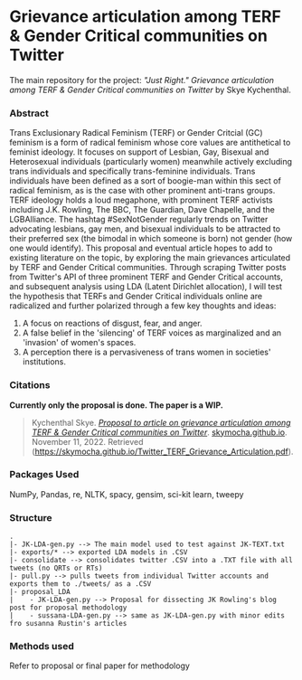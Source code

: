 # Grievance articulation among TERF & Gender Critical communities on Twitter

The main repository for the project: _"Just Right." Grievance articulation among TERF & Gender Critical communities on Twitter_ by Skye Kychenthal.

### Abstract

Trans Exclusionary Radical Feminism (TERF) or Gender Critcial (GC) feminism is a form of radical feminism whose core values are antithetical to feminist ideology. It focuses on support of Lesbian, Gay, Bisexual and Heterosexual individuals (particularly women) meanwhile actively excluding trans individuals and specifically trans-feminine individuals. Trans individuals have been defined as a sort of boogie-man within this sect of radical feminism, as is the case with other prominent anti-trans groups. TERF ideology holds a loud megaphone, with prominent TERF activists including J.K. Rowling, The BBC, The Guardian, Dave Chapelle, and the LGBAlliance. The hashtag #SexNotGender regularly trends on Twitter advocating lesbians, gay men, and bisexual individuals to be attracted to their preferred sex (the bimodal in which someone is born) not gender (how one would identify). This proposal and eventual article hopes to add to existing literature on the topic, by exploring the main grievances articulated by TERF and Gender Critical communities. Through scraping Twitter posts from Twitter's API of three prominent TERF and Gender Critical accounts, and subsequent analysis using LDA (Latent Dirichlet allocation), I will test the hypothesis that TERFs and Gender Critical individuals online are radicalized and further polarized through a few key thoughts and ideas:

1. A focus on reactions of disgust, fear, and anger. 
2. A false belief in the 'silencing' of TERF voices as marginalized and an 'invasion' of women's spaces.
3. A perception there is a pervasiveness of trans women in societies' institutions.

### Citations

**Currently only the proposal is done. The paper is a WIP.**

> Kychenthal Skye. _[Proposal to article on grievance articulation among TERF & Gender Critical communities on Twitter](https://skymocha.github.io/Twitter_TERF_Grievance_Articulation.pdf)_. [skymocha.github.io](https://skymocha.github.io). November 11, 2022. Retrieved (https://skymocha.github.io/Twitter_TERF_Grievance_Articulation.pdf).

### Packages Used

NumPy, Pandas, re, NLTK, spacy, gensim, sci-kit learn, tweepy

### Structure

```
.
|- JK-LDA-gen.py --> The main model used to test against JK-TEXT.txt 
|- exports/* --> exported LDA models in .CSV
|- consolidate --> consolidates twitter .CSV into a .TXT file with all tweets (no QRTs or RTs) 
|- pull.py --> pulls tweets from individual Twitter accounts and exports them to ./tweets/ as a .CSV
|- proposal_LDA
|    - JK-LDA-gen.py --> Proposal for dissecting JK Rowling's blog post for proposal methodology
|    - sussana-LDA-gen.py --> same as JK-LDA-gen.py with minor edits fro susanna Rustin's articles 
```

### Methods used

Refer to proposal or final paper for methodology